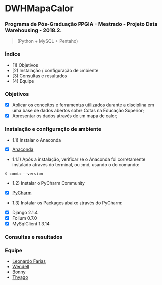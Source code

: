 # DWHMapaCalor

### Programa de Pós-Graduação PPGIA - Mestrado - Projeto Data Warehousing - 2018.2.
> (Python + MySQL + Pentaho)

### Índice
* [1) Objetivos
* [2) Instalação / configuração de ambiente
* [3) Consultas e resultados
* [4) Equipe

### Objetivos

- [X] Aplicar os conceitos e ferramentas utilizados durante a disciplina em uma base de dados abertos sobre Cotas na Educação Superior;
- [X] Apresentar os dados através de um mapa de calor;

### Instalação e configuração de ambiente

* 1.1) Instalar o Anaconda
- [x] [Anaconda](https://www.anaconda.com/download/)
* 1.1.1) Após a instalação, verificar se o Anaconda foi corretamente instalado através do terminal, ou cmd, usando o do comando:

```
$ conda --version
```
* 1.2) Instalar o PyCharm Community
- [x] [PyCharm](https://www.jetbrains.com/pycharm/download)

* 1.3) Instalar os Packages abaixo através do PyCharm:
- [x] Django 2.1.4
- [x] Folium 0.7.0
- [x] MySqlClient 1.3.14

### Consultas e resultados



### Equipe
- [Leonardo Farias](https://github.com/leoroberto)<br>
- [Wendell](https://github.com/leoroberto)<br>
- [Bonny](https://github.com/leoroberto)<br>
- [Thyago](https://github.com/leoroberto)<br>
